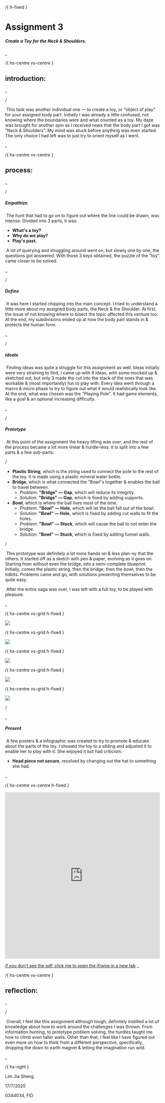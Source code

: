 /{ h-fixed }

# Assignment 3

##### Create a Toy for the Neck & Shoulders.

_

/{ hs-centre vs-centre }

## introduction:

_

/

​	This task was another individual one — to create a toy, or "object of play" for your assigned body part. Initially I was already a little confused, not knowing where the boundaries were and what counted as a toy. My daze was brought for another spin as I received news that the body part I got was "Neck & Shoulders". My mind was stuck before anything was even started. The only choice I had left was to just try to orient myself as I went.

_

/{ hs-centre vs-centre }

## process:

_

/

##### Empathize

​	The hunt that had to go on to figure out where the line could be drawn, was intense. Divided into 3 parts, it was:

* **What's a toy?**
* **Why do we play?**
* **Play's past.**

​	A lot of querying and struggling around went on, but slowly one by one, the questions got answered. With those 3 keys obtained, the puzzle of the "toy" came closer to be solved.

_

/

##### Define

​	It was here I started chipping into the main concept. I tried to understand a little more about my assigned body parts, the Neck & the Shoulder. At first, the issue of not knowing where to bisect the topic affected this venture too. At the end, my subdivisions ended up at how the body part stands in & protects the human form. 

_

/

##### Ideate

​	Finding ideas was quite a struggle for this assignment as well. Ideas initially were very straining to find, I came up with 8 ideas, with some mocked up & sketched out, but only 3 made the cut into the stack of the ones that was workable & (most importantly) fun to play with. Every idea went through a macro & micro phase to try to figure out what it would realistically look like. At the end, what was chosen was the "Playing Pole". It had game elements, like a goal & an optional increasing difficulty.

_

/

##### Prototype

​	At this point of the assignment the heavy lifting was over, and the rest of the process became a lot more linear & hurdle-less. It is split into a few parts & a few sub-parts:

/

* **Plastic String**, which is the string used to connect the pole to the rest of the toy. It is made using a plastic mineral water bottle.
* **Bridge**, which is what connected the "Bowl"s together & enables the ball to travel between.
  * *Problem*: **"Bridge" — Gap**, which will reduce its integrity.
  * *Solution*: **"Bridge" — Gap**, which is fixed by adding supports.
* **Bowl**, which is where the ball lives most of the time.
  * *Problem*: **"Bowl" — Hole**, which will let the ball fall out of the bowl.
  * *Solution*: **"Bowl" — Hole**, which is fixed by adding cut walls to fit the holes.
  * *Problem*: **"Bowl" — Stuck**, which will cause the ball to not enter the bridge.
  * *Solution*: **"Bowl" — Stuck**, which is fixed by adding funnel walls.

/

​	This prototype was definitely a lot more hands on & less plan-ny that the others. It started off as a sketch with pen & paper, evolving as it goes on. Starting from without even the bridge, into a semi-complete blueprint. Initially, comes the plastic string, then the bridge, then the bowl, then the tidbits. Problems came and go, with solutions presenting themselves to be quite easy. 

​	After the entire saga was over, I was left with a full toy, to be played with pleasure.

_

/{ hs-centre vs-grid h-fixed }

![](/fid/ccts/assets/img/assignment3/1.jpg)

/{ hs-centre vs-grid h-fixed }

![](/fid/ccts/assets/img/assignment3/2.jpg)

/{ hs-centre vs-grid h-fixed }

![](/fid/ccts/assets/img/assignment3/5.jpg)

/{ hs-centre vs-grid h-fixed }

![](/fid/ccts/assets/img/assignment3/4.jpg)

/{ hs-centre vs-grid h-fixed }

![](/fid/ccts/assets/img/assignment3/3.jpg)

/

_

##### Present

​	A few posters & a infographic was created to try to promote & educate about the parts of the toy. I showed the toy to a sibling and adjusted it to enable her to play with it. She enjoyed it but had criticism:

* **Head piece not secure**, resolved by changing out the hat to something she had.

_

/{ hs-centre vs-centre h-fixed }

<iframe src="https://docs.google.com/gview?url=https://jiashe.ng/fid/ccts/assets/others/assignment3.pdf&embedded=true"  frameborder='0' style="height: 540px; width: 100%; max-height: 100%; max-width: 100%;"></iframe>
<br>

<a href="https://docs.google.com/gview?url=https://jiashe.ng/fid/ccts/assets/others/assignment3.pdf&embedded=true" target="_blank">if you don't see the pdf, click me to open the iframe in a new tab</a>
_

/{ hs-centre vs-centre }

## reflection:
_

/

​	Overall, I feel like this assignment although tough, definitely instilled a lot of knowledge about how to work around the challenges I was thrown. From information hunting, to prototype problem solving, the hurdles taught me how to climb even taller walls. Other than that, I feel like I have figured out even more on how to think from a different perspective, specifically, dropping the down to earth magnet & letting the imagination run wild.

_

/{ hs-right }

Lim Jia Sheng

17/7/2020

0344034, FID